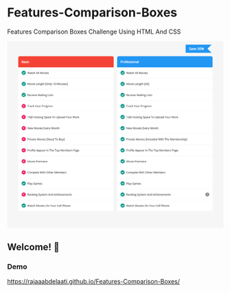 # Features-Comparison-Boxes
Features Comparison Boxes Challenge Using HTML And CSS

![Design preview for the Features Comparison Boxes challenge](./images/Design.png)

## Welcome! 👋

### Demo
https://rajaaabdelaati.github.io/Features-Comparison-Boxes/
